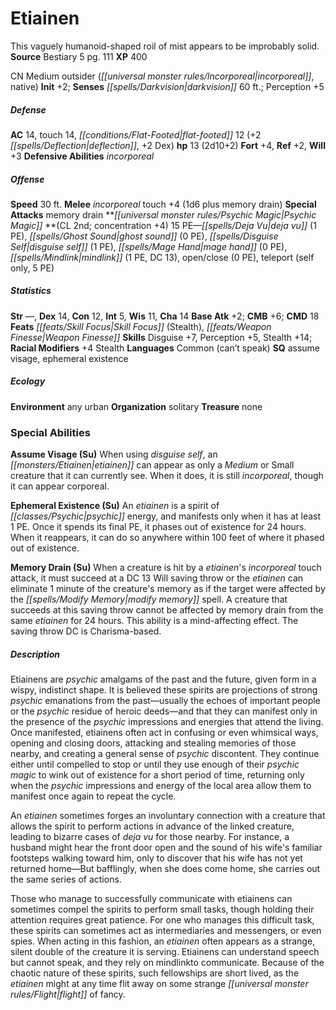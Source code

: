 ﻿---
cssclass: [monsters]
title1: Etiainen
desc_short: This vaguely humanoid-shaped roil of mist appears to be improbably solid.
title2: Etiainen
CR: 1
sources:
- name: Bestiary 5
  page: 111
  link: http://paizo.com/products/btpy9g9x?Pathfinder-Roleplaying-Game-Bestiary-5
XP: 400
alignment: CN
size: Medium
type: outsider
subtypes:
- incorporeal
- native
initiative:
  bonus: 2
senses:
  darkvision: 60
AC:
  AC: 14
  touch: 14
  flat_footed: 12
  components:
    deflection: 2
    dex: 2
HP:
  HP: 13
  long: 2d10+2
saves:
  fort: 4
  ref: 2
  will: 3
defensive_abilities:
- incorporeal
speeds:
  base: 30
attacks:
  melee:
  - - text: incorporeal touch +4 (1d6 plus memory drain)
      entries:
      - - damage: 1d6
        - effect: memory drain
      attack: incorporeal touch
      bonus:
      - 4
  special:
  - memory drain
psychic_magic:
  entries:
  - name: deja vu
    PE: 1
  - name: ghost sound
    PE: 0
  - name: disguise self
    PE: 1
  - name: mage hand
    PE: 0
  - name: mindlink
    PE: 1
    DC: 13
  - name: open/close
    PE: 0
  - name: teleport
    other: self only
    PE: 5
  sources:
  - name: default
    CL: 2
    concentration: 4
  PE: 15
ability_scores:
  STR:
  DEX: 14
  CON: 12
  INT: 5
  WIS: 11
  CHA: 14
BAB: 2
CMB: 6
CMD: 18
feats:
- name: Skill Focus (Stealth)
- is_bonus: true
  name: Weapon Finesse
skills:
  Disguise: 7
  Perception: 5
  Stealth: 14
  _racial_mods:
    Stealth:
      _: 4
languages:
- Common (can't speak)
special_qualities:
- assume visage
- ephemeral existence
ecology:
  environment: any urban
  organization: solitary
  treasure_type: none
special_abilities:
  Assume Visage (Su): When using disguise self, an etiainen can appear as only a Medium
    or Small creature that it can currently see. When it does, it is still incorporeal,
    though it can appear corporeal.
  Ephemeral Existence (Su): An etiainen is a spirit of psychic energy, and manifests
    only when it has at least 1 PE. Once it spends its final PE, it phases out of
    existence for 24 hours. When it reappears, it can do so anywhere within 100 feet
    of where it phased out of existence.
  Memory Drain (Su): When a creature is hit by a etiainen's incorporeal touch attack,
    it must succeed at a DC 13 Will saving throw or the etiainen can eliminate 1 minute
    of the creature's memory as if the target were affected by the modify memory spell.
    A creature that succeeds at this saving throw cannot be affected by memory drain
    from the same etiainen for 24 hours. This ability is a mind-affecting effect.
    The saving throw DC is Charisma-based.
desc_long: |-
  Etiainens are psychic amalgams of the past and the future, given form in a wispy, indistinct shape. It is believed these spirits are projections of strong psychic emanations from the past-usually the echoes of important people or the psychic residue of heroic deeds-and that they can manifest only in the presence of the psychic impressions and energies that attend the living. Once manifested, etiainens often act in confusing or even whimsical ways, opening and closing doors, attacking and stealing memories of those nearby, and creating a general sense of psychic discontent. They continue either until compelled to stop or until they use enough of their psychic magic to wink out of existence for a short period of time, returning only when the psychic impressions and energy of the local area allow them to manifest once again to repeat the cycle.

   An etiainen sometimes forges an involuntary connection with a creature that allows the spirit to perform actions in advance of the linked creature, leading to bizarre cases of deja vu for those nearby. For instance, a husband might hear the front door open and the sound of his wife's familiar footsteps walking toward him, only to discover that his wife has not yet returned home-But bafflingly, when she does come home, she carries out the same series of actions.

   Those who manage to successfully communicate with etiainens can sometimes compel the spirits to perform small tasks, though holding their attention requires great patience. For one who manages this difficult task, these spirits can sometimes act as intermediaries and messengers, or even spies. When acting in this fashion, an etiainen often appears as a strange, silent double of the creature it is serving. Etiainens can understand speech but cannot speak, and they rely on mindlinkto communicate. Because of the chaotic nature of these spirits, such fellowships are short lived, as the etiainen might at any time flit away on some strange flight of fancy.

---

# Etiainen
This vaguely humanoid-shaped roil of mist appears to be improbably solid.
**Source** Bestiary 5 pg. 111
**XP** 400

CN Medium outsider (_[[universal monster rules/Incorporeal|incorporeal]]_, native)
**Init** +2; **Senses** _[[spells/Darkvision|darkvision]]_ 60 ft.; Perception +5

##### Defense

**AC** 14, touch 14, _[[conditions/Flat-Footed|flat-footed]]_ 12 (+2 _[[spells/Deflection|deflection]]_, +2 Dex)
**hp** 13 (2d10+2)
**Fort** +4, **Ref** +2, **Will** +3
**Defensive Abilities** _incorporeal_

##### Offense
**Speed** 30 ft.
**Melee** _incorporeal_ touch +4 (1d6 plus memory drain)
**Special Attacks** memory drain
**_[[universal monster rules/Psychic Magic|Psychic Magic]]_ **(CL 2nd; concentration +4)
15 PE—_[[spells/Deja Vu|deja vu]]_ (1 PE), _[[spells/Ghost Sound|ghost sound]]_ (0 PE), _[[spells/Disguise Self|disguise self]]_ (1 PE), _[[spells/Mage Hand|mage hand]]_ (0 PE), _[[spells/Mindlink|mindlink]]_ (1 PE, DC 13), open/close (0 PE), teleport (self only, 5 PE)

##### Statistics
**Str** —, **Dex** 14, **Con** 12, **Int** 5, **Wis** 11, **Cha** 14
**Base Atk** +2; **CMB** +6; **CMD** 18
**Feats** _[[feats/Skill Focus|Skill Focus]]_ (Stealth), _[[feats/Weapon Finesse|Weapon Finesse]]_
**Skills** Disguise +7, Perception +5, Stealth +14; **Racial Modifiers** +4 Stealth
**Languages** Common (can’t speak)
**SQ** assume visage, ephemeral existence

##### Ecology

**Environment** any urban
**Organization** solitary
**Treasure** none

### Special Abilities

**Assume Visage (Su)** When using _disguise self_, an _[[monsters/Etiainen|etiainen]]_ can appear as only a _Medium_ or Small creature that it can currently see. When it does, it is still _incorporeal_, though it can appear corporeal.

**Ephemeral Existence (Su)** An _etiainen_ is a spirit of _[[classes/Psychic|psychic]]_ energy, and manifests only when it has at least 1 PE. Once it spends its final PE, it phases out of existence for 24 hours. When it reappears, it can do so anywhere within 100 feet of where it phased out of existence.

**Memory Drain (Su)** When a creature is hit by a _etiainen_'s _incorporeal_ touch attack, it must succeed at a DC 13 Will saving throw or the _etiainen_ can eliminate 1 minute of the creature's memory as if the target were affected by the _[[spells/Modify Memory|modify memory]]_ spell. A creature that succeeds at this saving throw cannot be affected by memory drain from the same _etiainen_ for 24 hours. This ability is a mind-affecting effect. The saving throw DC is Charisma-based.

##### Description

Etiainens are _psychic_ amalgams of the past and the future, given form in a wispy, indistinct shape. It is believed these spirits are projections of strong _psychic_ emanations from the past—usually the echoes of important people or the _psychic_ residue of heroic deeds—and that they can manifest only in the presence of the _psychic_ impressions and energies that attend the living. Once manifested, etiainens often act in confusing or even whimsical ways, opening and closing doors, attacking and stealing memories of those nearby, and creating a general sense of _psychic_ discontent. They continue either until compelled to stop or until they use enough of their _psychic magic_ to wink out of existence for a short period of time, returning only when the _psychic_ impressions and energy of the local area allow them to manifest once again to repeat the cycle.

An _etiainen_ sometimes forges an involuntary connection with a creature that allows the spirit to perform actions in advance of the linked creature, leading to bizarre cases of _deja vu_ for those nearby. For instance, a husband might hear the front door open and the sound of his wife's familiar footsteps walking toward him, only to discover that his wife has not yet returned home—But bafflingly, when she does come home, she carries out the same series of actions.

Those who manage to successfully communicate with etiainens can sometimes compel the spirits to perform small tasks, though holding their attention requires great patience. For one who manages this difficult task, these spirits can sometimes act as intermediaries and messengers, or even spies. When acting in this fashion, an _etiainen_ often appears as a strange, silent double of the creature it is serving. Etiainens can understand speech but cannot speak, and they rely on mindlinkto communicate. Because of the chaotic nature of these spirits, such fellowships are short lived, as the _etiainen_ might at any time flit away on some strange _[[universal monster rules/Flight|flight]]_ of fancy.